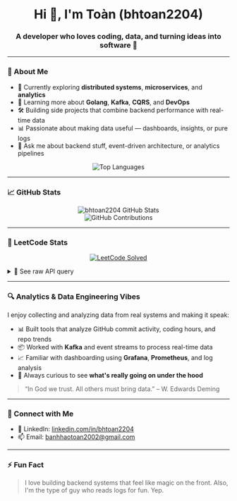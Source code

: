 <h1 align="center">Hi 👋, I'm Toàn (bhtoan2204)</h1>
<h3 align="center">A developer who loves coding, data, and turning ideas into software 🚀</h3>

---

### 🧠 About Me

- 🔭 Currently exploring **distributed systems**, **microservices**, and **analytics**
- 🌱 Learning more about **Golang**, **Kafka**, **CQRS**, and **DevOps**
- 🛠️ Building side projects that combine backend performance with real-time data
- 📊 Passionate about making data useful — dashboards, insights, or pure logs
- 💬 Ask me about backend stuff, event-driven architecture, or analytics pipelines

<p align="center">
  <img src="https://github-readme-stats.vercel.app/api/top-langs/?username=bhtoan2204&layout=compact&theme=tokyonight" alt="Top Languages" />
</p>

---

### 📈 GitHub Stats

<p align="center">
  <img src="https://github-readme-stats.vercel.app/api?username=bhtoan2204&show_icons=true&theme=tokyonight" alt="bhtoan2204 GitHub Stats" />
  <br />
  <img src="https://ghchart.rshah.org/bhtoan2204" alt="GitHub Contributions" />
</p>

---

### 🧩 LeetCode Stats

<p align="center">
  <a href="https://leetcode.com/u/banhhaotoan2002/">
    <img src="https://img.shields.io/badge/dynamic/json?url=https://alfa-leetcode-api.onrender.com/banhhaotoan2002/solved&label=LeetCode%20Solved&query=solvedProblem&color=brightgreen&logo=leetcode&logoColor=white&style=for-the-badge" alt="LeetCode Solved" />
  </a>
</p>

<details>
<summary>🔎 See raw API query</summary>

```bash
curl 'https://leetcode.com/graphql'   -H 'content-type: application/json'   -H 'referer: https://leetcode.com'   --data-raw '{
    "operationName":"getUserProfile",
    "variables":{"username":"banhhaotoan2002"},
    "query":"query getUserProfile($username: String!) { matchedUser(username: $username) { username submitStats: submitStatsGlobal { acSubmissionNum { difficulty count submissions } } } }"
  }'
```
</details>

---

### 🔍 Analytics & Data Engineering Vibes

I enjoy collecting and analyzing data from real systems and making it speak:

- 📊 Built tools that analyze GitHub commit activity, coding hours, and repo trends  
- 📦 Worked with **Kafka** and event streams to process real-time data  
- 📈 Familiar with dashboarding using **Grafana**, **Prometheus**, and log analysis  
- 🧪 Always curious to see **what's really going on under the hood**

> “In God we trust. All others must bring data.” – W. Edwards Deming

---

### 🔗 Connect with Me

- 💬 LinkedIn: [linkedin.com/in/bhtoan2204](https://www.linkedin.com/in/bhtoan2204)
- 📫 Email: [banhhaotoan2002@gmail.com](mailto:banhhaotoan2002@gmail.com)

---

### ⚡ Fun Fact

> I love building backend systems that feel like magic on the front. Also, I'm the type of guy who reads logs for fun. Yep.
